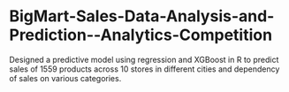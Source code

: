 # BigMart-Sales-Data-Analysis-and-Prediction--Analytics-Competition
Designed a predictive model using regression and XGBoost in R to predict sales of 1559 products across 10 stores in different cities and dependency of sales on various categories.
